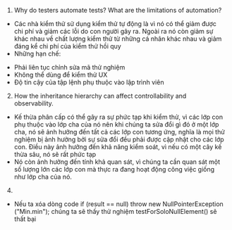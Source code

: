 1. Why do testers automate tests? What are the limitations of automation?
- Các nhà kiểm thử sử dụng kiểm thử tự động là vì nó có thể giảm được chi phí và giảm các lỗi do con người gây ra. Ngoài ra nó còn giảm sự khác nhau về chất lượng kiểm thử từ những cá nhân khác nhau và giảm đáng kể chi phí của kiểm thử hồi quy
- Những hạn chế:
 + Phải liên tục chỉnh sửa mã thử nghiệm
 + Không thể dùng để kiểm thử UX
 + Độ tin cậy của tập lệnh phụ thuộc vào lập trình viên

2. How the inheritance hierarchy can affect controllability and observability.
- Kế thừa phân cấp có thể gây ra sự phức tạp khi kiểm thử, vì các lớp con phụ thuộc vào lớp cha của nó nên khi chúng ta sửa đổi gì đó ở một lớp cha, nó sẽ ảnh hưởng đến tất cả các lớp con tương ứng, nghĩa là mọi thử nghiệm bị ảnh hưởng bởi sự sửa đổi đều phải được cập nhật cho các lớp con. Điều này ảnh hưởng đến khả năng kiểm soát, vì nếu có một cây kế thừa sâu, nó sẽ rất phức tạp
- Nó còn ảnh hưởng đến tính khả quan sát, vì chúng ta cần quan sát một số lượng lớn các lớp con mà thực ra đang hoạt động công việc giống như lớp cha của nó. 

4.
- Nếu ta xóa dòng code 
 if (result == null) throw new NullPointerException ("Min.min");
chúng ta sẽ thấy thử nghiệm testForSoloNullElement() sẽ thất bại
